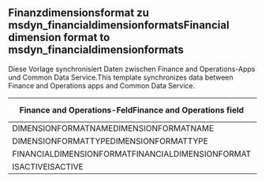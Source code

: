 ## <a name="financial-dimension-format-to-msdyn_financialdimensionformats"></a><span data-ttu-id="08356-101">Finanzdimensionsformat zu msdyn_financialdimensionformats</span><span class="sxs-lookup"><span data-stu-id="08356-101">Financial dimension format to msdyn_financialdimensionformats</span></span>

<span data-ttu-id="08356-102">Diese Vorlage synchronisiert Daten zwischen Finance and Operations-Apps und Common Data Service.</span><span class="sxs-lookup"><span data-stu-id="08356-102">This template synchronizes data between Finance and Operations apps and Common Data Service.</span></span>

<span data-ttu-id="08356-103">Finance and Operations-Feld</span><span class="sxs-lookup"><span data-stu-id="08356-103">Finance and Operations field</span></span> | <span data-ttu-id="08356-104">Zuordnungstyp</span><span class="sxs-lookup"><span data-stu-id="08356-104">Map type</span></span> | <span data-ttu-id="08356-105">Anderes Dynamics 365-Feld</span><span class="sxs-lookup"><span data-stu-id="08356-105">Other Dynamics 365 field</span></span> | <span data-ttu-id="08356-106">Standardwert</span><span class="sxs-lookup"><span data-stu-id="08356-106">Default value</span></span>
---|---|---|---
<span data-ttu-id="08356-107">DIMENSIONFORMATNAME</span><span class="sxs-lookup"><span data-stu-id="08356-107">DIMENSIONFORMATNAME</span></span> | = | <span data-ttu-id="08356-108">msdyn_dimensionformatname</span><span class="sxs-lookup"><span data-stu-id="08356-108">msdyn_dimensionformatname</span></span> | 
<span data-ttu-id="08356-109">DIMENSIONFORMATTYPE</span><span class="sxs-lookup"><span data-stu-id="08356-109">DIMENSIONFORMATTYPE</span></span> | >< | <span data-ttu-id="08356-110">msdyn_dimensionformattype</span><span class="sxs-lookup"><span data-stu-id="08356-110">msdyn_dimensionformattype</span></span> | 
<span data-ttu-id="08356-111">FINANCIALDIMENSIONFORMAT</span><span class="sxs-lookup"><span data-stu-id="08356-111">FINANCIALDIMENSIONFORMAT</span></span> | = | <span data-ttu-id="08356-112">msdyn_financialdimensionformat</span><span class="sxs-lookup"><span data-stu-id="08356-112">msdyn_financialdimensionformat</span></span> | 
<span data-ttu-id="08356-113">ISACTIVE</span><span class="sxs-lookup"><span data-stu-id="08356-113">ISACTIVE</span></span> | >< | <span data-ttu-id="08356-114">msdyn_isactive</span><span class="sxs-lookup"><span data-stu-id="08356-114">msdyn_isactive</span></span> | 
